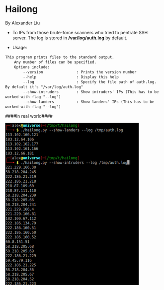 Hailong
======

By Alexander Liu

* To IPs from those brute-force scanners who tried to pentrate SSH server. The log is stored in **/var/log/auth.log** by default.

* Usage:   


```
This program prints files to the standard output.
    Any number of files can be specified.
    Options include:
        --version               : Prints the version number
        --help                  : Display this help
        --log                   : Specify the file path of auth.log. By default it's "/var/log/auth.log"
        --show-intruders        : Show intruders' IPs (This has to be worked with flag "--log")
        --show-landers          : Show landers' IPs (This has to be worked with flag "--log")
```

####In real world####

![alt text][logo]

[logo]: https://github.com/xros/hailong/raw/master/images/show.png "Hailong"

